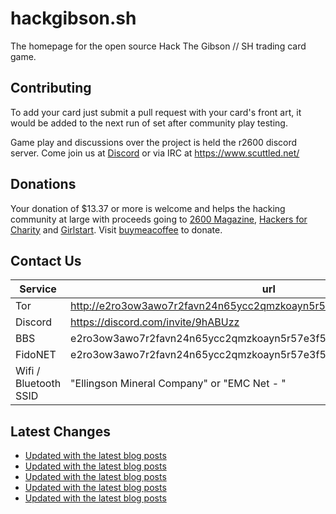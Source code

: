 # hackgibson.sh
The homepage for the open source Hack The Gibson // SH trading card game.


## Contributing

To add your card just submit a pull request with your card's front art, it would be added to the next run of set after community play testing.

Game play and discussions over the project is held the r2600 discord server. Come join us at [Discord](https://discord.com/invite/9hABUzz) or via IRC at https://www.scuttled.net/


## Donations

Your donation of $13.37 or more is welcome and helps the hacking community at large with proceeds going to [2600 Magazine](https://2600.com/), [Hackers for Charity](https://hackersforcharity.org) and [Girlstart](https://girlstart.org).  Visit [buymeacoffee](https://www.buymeacoffee.com/hackgibson.sh) to donate.


## Contact Us

Service | url
-|-
Tor | http://e2ro3ow3awo7r2favn24n65ycc2qmzkoayn5r57e3f56nvjwdcgg32ad.onion
Discord | https://discord.com/invite/9hABUzz
BBS | e2ro3ow3awo7r2favn24n65ycc2qmzkoayn5r57e3f56nvjwdcgg32ad.onion:23
FidoNET | e2ro3ow3awo7r2favn24n65ycc2qmzkoayn5r57e3f56nvjwdcgg32ad.onion:24554
Wifi / Bluetooth SSID | "Ellingson Mineral Company" or "EMC Net - <fidonet address>"

## Latest Changes
<!-- BLOG-POST-LIST:START -->
- [Updated with the latest blog posts](https://github.com/DFW2600/hackgibson.sh/commit/6b6b650e1a2e225fdde13f4996726542fa3a93c5)
- [Updated with the latest blog posts](https://github.com/DFW2600/hackgibson.sh/commit/12622149cce89d9128337c249abcd95fad8d749a)
- [Updated with the latest blog posts](https://github.com/DFW2600/hackgibson.sh/commit/2f5e5ccd7c9e9537d1aee71bb27e586daa9d9c2e)
- [Updated with the latest blog posts](https://github.com/DFW2600/hackgibson.sh/commit/6125d1c8e83b67fdc74d2e0fabe4c536045b6280)
- [Updated with the latest blog posts](https://github.com/DFW2600/hackgibson.sh/commit/185fb58379dc94932819d1368175a6f1c1d636f7)
<!-- BLOG-POST-LIST:END -->
